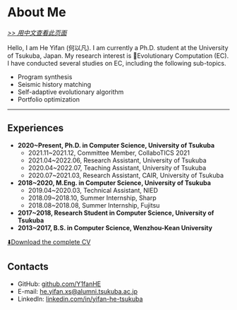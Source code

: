 # About Me

[*>> 用中文查看此页面*](/aboutme/cn/)

Hello, I am He Yifan (何以凡). I am currently a Ph.D. student at the University of Tsukuba, Japan. My research interest is 🧬Evolutionary Computation (EC). I have conducted several studies on EC, including the following sub-topics.

- Program synthesis
- Seismic history matching
- Self-adaptive evolutionary algorithm
- Portfolio optimization

---

## Experiences

- **2020~Present, Ph.D. in Computer Science, University of Tsukuba**
  - 2021.11~2021.12, Committee Member, CollaboTICS 2021
  - 2021.04~2022.06, Research Assistant, University of Tsukuba
  - 2020.04~2022.07, Teaching Assistant, University of Tsukuba
  - 2020.07~2021.03, Research Assistant, CAIR, University of Tsukuba
- **2018~2020, M.Eng. in Computer Science, University of Tsukuba**
  - 2019.04~2020.03, Technical Assistant, NIED
  - 2018.09~2018.10, Summer Internship, Sharp
  - 2018.08~2018.08, Summer Internship, Fujitsu
- **2017~2018, Research Student in Computer Science, University of Tsukuba**
- **2013~2017, B.S. in Computer Science, Wenzhou-Kean University**

<a href="yifan.2022.09.pdf" target="_blank">⬇️Download the complete CV</a>

## Contacts

- GitHub: <a href="https://github.com/Y1fanHE" target="_blank">github.com/Y1fanHE</a>
- E-mail: <a href="mailto:he.yifan.xs@alumni.tsukuba.ac.jp" target="_blank">he.yifan.xs@alumni.tsukuba.ac.jp</a>
- LinkedIn: <a href="https:www.linkedin.com/in/yifan-he-tsukuba" target="_blank">linkedin.com/in/yifan-he-tsukuba</a>
